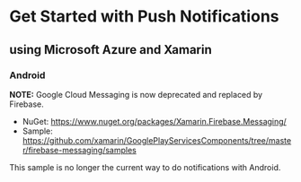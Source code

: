 Get Started with Push Notifications
=====================

using Microsoft Azure and Xamarin
-------------------------------

### Android 

**NOTE:** Google Cloud Messaging is now deprecated and replaced by Firebase.

- NuGet: https://www.nuget.org/packages/Xamarin.Firebase.Messaging/ 
- Sample: https://github.com/xamarin/GooglePlayServicesComponents/tree/master/firebase-messaging/samples

This sample is no longer the current way to do notifications with Android.
